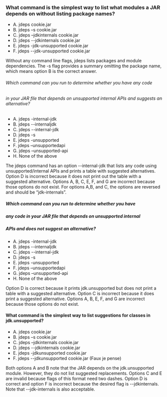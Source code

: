 ### What command is the simplest way to list what modules a JAR depends on without listing package names?
*  A. jdeps cookie.jar
*  B. jdeps –s cookie.jar
*  C. jdeps –jdkinternals cookie.jar
*  D. jdeps --jdkinternals cookie.jar
*  E. jdeps -jdk-unsupported cookie.jar
*  F. jdeps --jdk-unsupported cookie.jar

Without any command line flags, jdeps lists packages and module dependencies.
The -s flag provides a summary omitting the package name,
which means option B is the correct answer.

###### Which command can you run to determine whether you have any code
###### in your JAR file that depends on unsupported internal APIs and suggests an alternative?
* A. jdeps -internal-jdk
* B. jdeps --internaljdk
* C. jdeps --internal-jdk
* D. jdeps -s
* E. jdeps -unsupported
* F. jdeps –unsupportedapi
* G. jdeps –unsupported-api
* H. None of the above

The jdeps command has an option --internal-jdk that lists any
code using unsupported/internal APIs and prints a table with suggested alternatives.
Option D is incorrect because it does not print out the table with a suggested alternative.
Options A, B, C, E, F, and G are incorrect because those options do not exist.
For options A,B, and C, the options are reversed and should be “jdk-internals”.

##### Which command can you run to determine whether you have
##### any code in your JAR file that depends on unsupported internal
##### APIs and does not suggest an alternative?
*  A. jdeps -internal-jdk
*  B. jdeps --internaljdk
*  C. jdeps --internal-jdk
*  D. jdeps -s
*  E. jdeps -unsupported
*  F. jdeps –unsupportedapi
*  G. jdeps –unsupported-api
*  H. None of the above

Option D is correct because it prints jdk.unsupported but does not print a table with a suggested alternative.
Option C is incorrect because it does print a suggested alternative.
Options A, B, E, F, and G are incorrect because those options do not exist.

#### What command is the simplest way to list suggestions for classes in jdk.unsupported?
* A. jdeps cookie.jar
* B. jdeps –s cookie.jar
* C. jdeps –jdkinternals cookie.jar
* D. jdeps --jdkinternals cookie.jar
* E. jdeps -jdkunsupported cookie.jar
* F. jdeps --jdkunsupported cookie.jar
(Faux je pense)

Both options A and B note that the JAR depends on the jdk.unsupported module.
However, they do not list suggested replacements.
Options C and E are invalid because flags of this format need two dashes.
Option D is correct and option F is incorrect because the desired flag is --jdkinternals.
Note that --jdk-internals is also acceptable.
